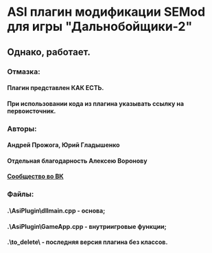 # ASI плагин модификации SEMod для игры "Дальнобойщики-2"
## Однако, работает.

### Отмазка:
#### Плагин представлен КАК ЕСТЬ.
#### При использовании кода из плагина указывать ссылку на первоисточник.

### Авторы:
#### Андрей Прожога, Юрий Гладышенко
#### Отдельная благодарность Алексею Воронову

#### [Сообщество во ВК](https://vk.com/rnr_mods)

### Файлы:
#### .\AsiPlugin\dllmain.cpp - основа;
#### .\AsiPlugin\GameApp.cpp - внутриигровые функции;
#### .\to_delete\ - последняя версия плагина без классов.

